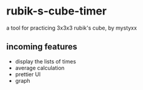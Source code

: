 # rubik-s-cube-timer
a tool for practicing 3x3x3 rubik's cube, by mystyxx

## incoming features  
- display the lists of times
- average calculation
- prettier UI
- graph
